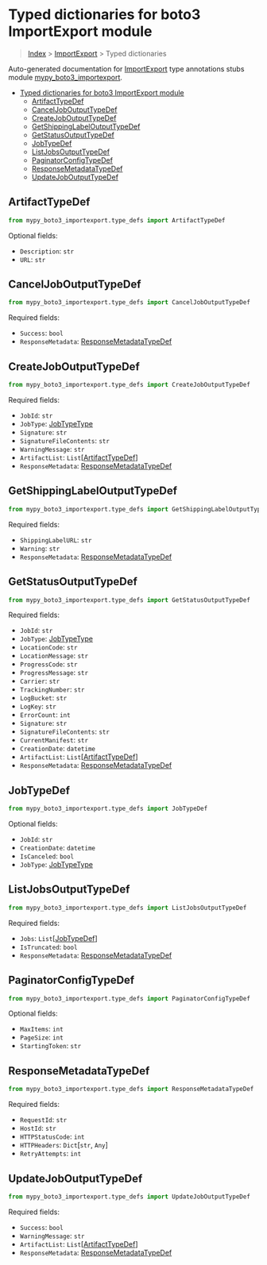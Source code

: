 # Typed dictionaries for boto3 ImportExport module

> [Index](..) > [ImportExport](.) > Typed dictionaries

Auto-generated documentation for
[ImportExport](https://boto3.amazonaws.com/v1/documentation/api/1.17.75/reference/services/importexport.html#ImportExport)
type annotations stubs module
[mypy_boto3_importexport](https://pypi.org/project/mypy-boto3-importexport/).

- [Typed dictionaries for boto3 ImportExport module](#typed-dictionaries-for-boto3-importexport-module)
  - [ArtifactTypeDef](#artifacttypedef)
  - [CancelJobOutputTypeDef](#canceljoboutputtypedef)
  - [CreateJobOutputTypeDef](#createjoboutputtypedef)
  - [GetShippingLabelOutputTypeDef](#getshippinglabeloutputtypedef)
  - [GetStatusOutputTypeDef](#getstatusoutputtypedef)
  - [JobTypeDef](#jobtypedef)
  - [ListJobsOutputTypeDef](#listjobsoutputtypedef)
  - [PaginatorConfigTypeDef](#paginatorconfigtypedef)
  - [ResponseMetadataTypeDef](#responsemetadatatypedef)
  - [UpdateJobOutputTypeDef](#updatejoboutputtypedef)

## ArtifactTypeDef

```python
from mypy_boto3_importexport.type_defs import ArtifactTypeDef
```

Optional fields:

- `Description`: `str`
- `URL`: `str`

## CancelJobOutputTypeDef

```python
from mypy_boto3_importexport.type_defs import CancelJobOutputTypeDef
```

Required fields:

- `Success`: `bool`
- `ResponseMetadata`:
  [ResponseMetadataTypeDef](./type_defs.md#responsemetadatatypedef)

## CreateJobOutputTypeDef

```python
from mypy_boto3_importexport.type_defs import CreateJobOutputTypeDef
```

Required fields:

- `JobId`: `str`
- `JobType`: [JobTypeType](./literals.md#jobtypetype)
- `Signature`: `str`
- `SignatureFileContents`: `str`
- `WarningMessage`: `str`
- `ArtifactList`: `List`\[[ArtifactTypeDef](./type_defs.md#artifacttypedef)\]
- `ResponseMetadata`:
  [ResponseMetadataTypeDef](./type_defs.md#responsemetadatatypedef)

## GetShippingLabelOutputTypeDef

```python
from mypy_boto3_importexport.type_defs import GetShippingLabelOutputTypeDef
```

Required fields:

- `ShippingLabelURL`: `str`
- `Warning`: `str`
- `ResponseMetadata`:
  [ResponseMetadataTypeDef](./type_defs.md#responsemetadatatypedef)

## GetStatusOutputTypeDef

```python
from mypy_boto3_importexport.type_defs import GetStatusOutputTypeDef
```

Required fields:

- `JobId`: `str`
- `JobType`: [JobTypeType](./literals.md#jobtypetype)
- `LocationCode`: `str`
- `LocationMessage`: `str`
- `ProgressCode`: `str`
- `ProgressMessage`: `str`
- `Carrier`: `str`
- `TrackingNumber`: `str`
- `LogBucket`: `str`
- `LogKey`: `str`
- `ErrorCount`: `int`
- `Signature`: `str`
- `SignatureFileContents`: `str`
- `CurrentManifest`: `str`
- `CreationDate`: `datetime`
- `ArtifactList`: `List`\[[ArtifactTypeDef](./type_defs.md#artifacttypedef)\]
- `ResponseMetadata`:
  [ResponseMetadataTypeDef](./type_defs.md#responsemetadatatypedef)

## JobTypeDef

```python
from mypy_boto3_importexport.type_defs import JobTypeDef
```

Optional fields:

- `JobId`: `str`
- `CreationDate`: `datetime`
- `IsCanceled`: `bool`
- `JobType`: [JobTypeType](./literals.md#jobtypetype)

## ListJobsOutputTypeDef

```python
from mypy_boto3_importexport.type_defs import ListJobsOutputTypeDef
```

Required fields:

- `Jobs`: `List`\[[JobTypeDef](./type_defs.md#jobtypedef)\]
- `IsTruncated`: `bool`
- `ResponseMetadata`:
  [ResponseMetadataTypeDef](./type_defs.md#responsemetadatatypedef)

## PaginatorConfigTypeDef

```python
from mypy_boto3_importexport.type_defs import PaginatorConfigTypeDef
```

Optional fields:

- `MaxItems`: `int`
- `PageSize`: `int`
- `StartingToken`: `str`

## ResponseMetadataTypeDef

```python
from mypy_boto3_importexport.type_defs import ResponseMetadataTypeDef
```

Required fields:

- `RequestId`: `str`
- `HostId`: `str`
- `HTTPStatusCode`: `int`
- `HTTPHeaders`: `Dict`\[`str`, `Any`\]
- `RetryAttempts`: `int`

## UpdateJobOutputTypeDef

```python
from mypy_boto3_importexport.type_defs import UpdateJobOutputTypeDef
```

Required fields:

- `Success`: `bool`
- `WarningMessage`: `str`
- `ArtifactList`: `List`\[[ArtifactTypeDef](./type_defs.md#artifacttypedef)\]
- `ResponseMetadata`:
  [ResponseMetadataTypeDef](./type_defs.md#responsemetadatatypedef)
